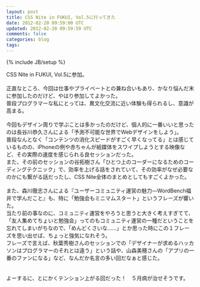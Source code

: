 ```yaml
---
layout: post
title: CSS Nite in FUKUI, Vol.5に行ってきた
date: 2012-02-20 09:59:00 UTC
updated: 2012-02-20 09:59:59 UTC
comments: false
categories: blog
tags: 
---
```

{% include JB/setup %}

<div>CSS Nite in FUKUI, Vol.5に参加。</div><div><br /></div>正直なところ、今回は仕事やプライベートとの兼ね合いもあり、かなり悩んだ末に参加したのだけど、やはり参加してよかった。<br /><div>普段プログラマーな私にとっては、異文化交流に近い体験も得られるし、意識が高まる。</div><div><br /></div><div style="text-align: left;">今回もデザイン周りで学ぶことは多かったのだけど、個人的に一番いいと思ったのは長谷川恭久さんによる「予測不可能な世界でWebデザインをしよう」。</div><div style="text-align: left;">普段なんとなく「コンテンツの消化スピードがすごく早くなってる」とは感じているものの、iPhoneの例や赤ちゃんが紙媒体をスワイプしようとする映像など、その実際の速度を感じられる良セッションだった。</div><div style="text-align: left;">また、その前のセッションの谷拓樹さん「ひとつ上のコーダーになるためのコーディングテクニック」で、効率を上げる話をされていて、その効率がなぜ必要なのかにも繋がる話だったし、CSS Nite全体のまとめとしてもすごくよかった。</div><div style="text-align: left;"><br /></div><div style="text-align: left;">また、森川徹志さんによる『ユーザーコミュニティ運営の魅力―WordBench福井で学んだこと』も、特に「勉強会もミニマムスタート」というフレーズが響いた。</div><div style="text-align: left;">当たり前の事なのに、コミュニティ運営をやろうと思うと大きく考えすぎてて、「友人集めてちょいと勉強会」ってのもコミュニティ運営の一種だということを忘れてしまいがちなので、「めんどくさいな……」とか思った時にこの１フレーズを思い出せば、ちょっと強気になれそう。</div><div style="text-align: left;">フレーズで言えば、秋葉秀樹さんのセッションでの「デザイナーが求めるハッカソンはプログラマーのそれとは違う」という話や、山森美穂さんの「アプリの一番のファンになる」など、なんだか名言の多い回だなぁと感じた。</div><div style="text-align: left;"><br /></div><div style="text-align: left;"><br /></div><div style="text-align: left;">よーするに、とにかくテンション上がる回だった！　５月病が治せそうです。</div>